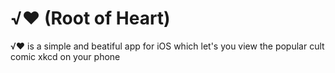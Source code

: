 # √♥︎ (Root of Heart)

√♥︎ is a simple and beatiful app for iOS which let's you view the popular cult comic xkcd on your phone